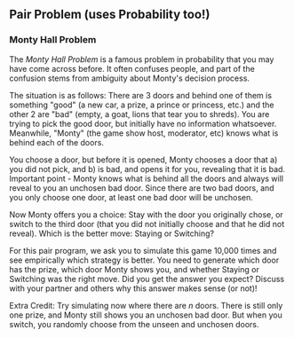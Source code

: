 ## Pair Problem (uses Probability too!)

### Monty Hall Problem

The *Monty Hall Problem* is a famous problem in probability that you may have come across before.  It often confuses people, and part of the confusion stems from ambiguity about Monty's decision process.

The situation is as follows:  There are 3 doors and behind one of them is something "good" (a new car, a prize, a prince or princess, etc.) and the other 2 are "bad" (empty, a goat, lions that tear you to shreds).  You are trying to pick the good door, but initially have no information whatsoever.  Meanwhile, "Monty" (the game show host, moderator, etc) knows what is behind each of the doors.

You choose a door, but before it is opened, Monty chooses a door that a) you did not pick, and b) is bad, and opens it for you, revealing that it is bad.  Important point - Monty knows what is behind all the doors and always will reveal to you an unchosen bad door.  Since there are two bad doors, and you only choose one door, at least one bad door will be unchosen.

Now Monty offers you a choice: Stay with the door you originally chose, or switch to the third door (that you did not initially choose and that he did not reveal).  Which is the better move: Staying or Switching?

For this pair program, we ask you to simulate this game 10,000 times and see empirically which strategy is better.  You need to generate which door has the prize, which door Monty shows you, and whether Staying or Switching was the right move.  Did you get the answer you expect?  Discuss with your partner and others why this answer makes sense (or not)!

Extra Credit: Try simulating now where there are *n* doors.  There is still only one prize, and Monty still shows you an unchosen bad door.  But when you switch, you randomly choose from the unseen and unchosen doors.
